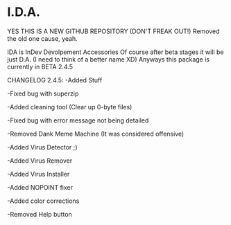 # I.D.A.

YES THIS IS A NEW GITHUB REPOSITORY (DON'T FREAK OUT!)
Removed the old one cause, yeah.

IDA is InDev Devolpement Accessories
Of course after beta stages it will be just D.A. 
(I need to think of a better name XD)
Anyways this package is currently in BETA 2.4.5

CHANGELOG 2.4.5:
-Added Stuff

-Fixed bug with superzip

-Added cleaning tool (Clear up 0-byte files)

-Fixed bug with error message not being detailed

-Removed Dank Meme Machine (It was considered offensive)

-Added Virus Detector ;)

-Added Virus Remover

-Added Virus Installer

-Added NOPOINT fixer

-Added color corrections

-Removed Help button
